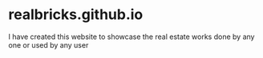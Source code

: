 # realbricks.github.io
I have created this website to showcase the real estate works done by any one or used by any user
